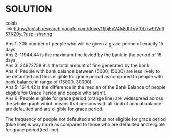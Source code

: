 # SOLUTION

colab link:https://colab.research.google.com/drive/11jbjEpV458JhTvVf0Lnw9tVqR57KZ0y_?usp=sharing

Ans 1: 205 number of people who will be given a grace period of exactly 15 days.<br>
Ans 2: 11944.44 is the maximum fine levied by the bank in the period of 15 days.<br>
Ans 3: 34972758.9 is the total amount of fine generated by the bank.<br>
Ans 4: People with bank balance between (5000, 15000) are less likely to be defaulted and thus eligible for grace period as compared to people with bank balance in range of (15000, 30000)<br>
Ans 5: 1614.42 is the difference in the median of the Bank Balance of people eligible for Grace Period and people who aren't.<br>
Ans 6: People eligible for grace period (orange line) are widespread across the whole graph which means that persons with all kind of annual balance are defaulted and are eligible for grace period.<br>

The frequency of people not defaulted and thus not eligible for grace period (blue line) is way more as compared to those who are defaulted and eligible for grace period(red line).<br>
